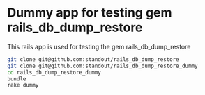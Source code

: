 # Dummy app for testing gem rails_db_dump_restore

This rails app is used for testing the gem rails_db_dump_restore

```bash
git clone git@github.com:standout/rails_db_dump_restore
git clone git@github.com:standout/rails_db_dump_restore_dummy
cd rails_db_dump_restore_dummy
bundle
rake dummy
```
